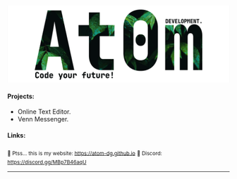 ![banner](https://github.com/atom-dg/.github/blob/main/_banner.png) 

#### Projects:
 * Online Text Editor.
 * Venn Messenger.

#### Links:
<sub>🤫 Ptss... this is my website: https://atom-dg.github.io</sub>
<sub>📢 Discord: https://discord.gg/MBp7B46aqU</sub>

---
